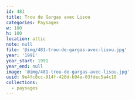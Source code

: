 ```yaml
---
id: 481
title: Trou de Gargas avec Lisou
categories: Paysages
w: 100
h: 100
location: attic
note: null
file: '@img/481-trou-de-gargas-avec-lisou.jpg'
year: '1991'
year_start: 1991
year_end: null
image: '@img/481-trou-de-gargas-avec-lisou.jpg'
uuid: 9e4fc8cc-914f-420d-b94a-03fdec5a4c10
collections:
  - paysages
---
```


